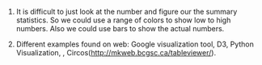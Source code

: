 1. It is difficult to just look at the number and figure our the summary statistics. So we could use a range of colors to show low to high numbers. Also we could use bars to show the actual numbers.

2. Different examples found on web: Google visualization tool, D3, Python Visualization, , Circos(http://mkweb.bcgsc.ca/tableviewer/). 
